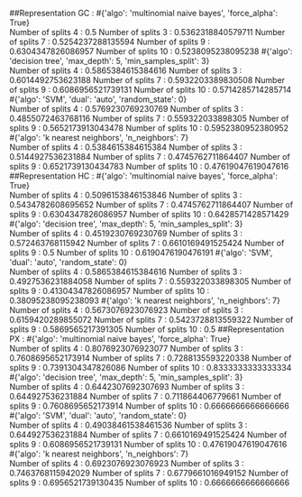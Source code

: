 ##Representation GC :
#{'algo': 'multinomial naive bayes', 'force_alpha': True}  
Number of splits 4 :
0.5
Number of splits 3 :
0.5362318840579711
Number of splits 7 :
0.5254237288135594
Number of splits 9 :
0.6304347826086957
Number of splits 10 :
0.5238095238095238
#{'algo': 'decision tree', 'max_depth': 5, 'min_samples_split': 3}  
Number of splits 4 :
0.5865384615384616
Number of splits 3 :
0.6014492753623188
Number of splits 7 :
0.5932203389830508
Number of splits 9 :
0.6086956521739131
Number of splits 10 :
0.5714285714285714
#{'algo': 'SVM', 'dual': 'auto', 'random_state': 0}  
Number of splits 4 :
0.5769230769230769
Number of splits 3 :
0.4855072463768116
Number of splits 7 :
0.559322033898305
Number of splits 9 :
0.5652173913043478
Number of splits 10 :
0.5952380952380952
#{'algo': 'k nearest neighbors', 'n_neighbors': 7}  
Number of splits 4 :
0.5384615384615384
Number of splits 3 :
0.5144927536231884
Number of splits 7 :
0.4745762711864407
Number of splits 9 :
0.6521739130434783
Number of splits 10 :
0.47619047619047616
##Representation HC :
#{'algo': 'multinomial naive bayes', 'force_alpha': True}  
Number of splits 4 :
0.5096153846153846
Number of splits 3 :
0.5434782608695652
Number of splits 7 :
0.4745762711864407
Number of splits 9 :
0.6304347826086957
Number of splits 10 :
0.6428571428571429
#{'algo': 'decision tree', 'max_depth': 5, 'min_samples_split': 3}  
Number of splits 4 :
0.4519230769230769
Number of splits 3 :
0.572463768115942
Number of splits 7 :
0.6610169491525424
Number of splits 9 :
0.5
Number of splits 10 :
0.6190476190476191
#{'algo': 'SVM', 'dual': 'auto', 'random_state': 0}  
Number of splits 4 :
0.5865384615384616
Number of splits 3 :
0.4927536231884058
Number of splits 7 :
0.559322033898305
Number of splits 9 :
0.41304347826086957
Number of splits 10 :
0.38095238095238093
#{'algo': 'k nearest neighbors', 'n_neighbors': 7}  
Number of splits 4 :
0.5673076923076923
Number of splits 3 :
0.6159420289855072
Number of splits 7 :
0.5423728813559322
Number of splits 9 :
0.5869565217391305
Number of splits 10 :
0.5
##Representation PX :
#{'algo': 'multinomial naive bayes', 'force_alpha': True}  
Number of splits 4 :
0.8076923076923077
Number of splits 3 :
0.7608695652173914
Number of splits 7 :
0.7288135593220338
Number of splits 9 :
0.7391304347826086
Number of splits 10 :
0.8333333333333334
#{'algo': 'decision tree', 'max_depth': 5, 'min_samples_split': 3}  
Number of splits 4 :
0.6442307692307693
Number of splits 3 :
0.644927536231884
Number of splits 7 :
0.711864406779661
Number of splits 9 :
0.7608695652173914
Number of splits 10 :
0.6666666666666666
#{'algo': 'SVM', 'dual': 'auto', 'random_state': 0}  
Number of splits 4 :
0.49038461538461536
Number of splits 3 :
0.644927536231884
Number of splits 7 :
0.6610169491525424
Number of splits 9 :
0.6086956521739131
Number of splits 10 :
0.47619047619047616
#{'algo': 'k nearest neighbors', 'n_neighbors': 7}  
Number of splits 4 :
0.6923076923076923
Number of splits 3 :
0.7463768115942029
Number of splits 7 :
0.6779661016949152
Number of splits 9 :
0.6956521739130435
Number of splits 10 :
0.6666666666666666
